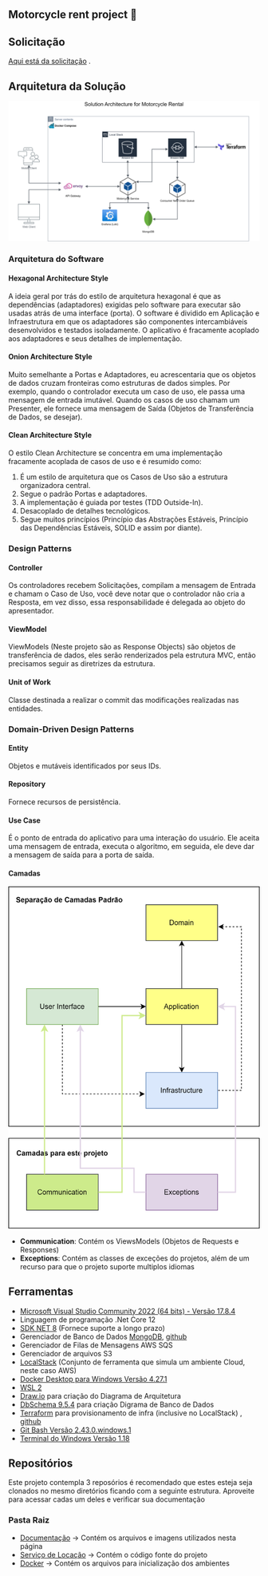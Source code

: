 ## Motorcycle rent project 👋

## Solicitação
[Aqui está da solicitação](https://github.com/cteotonio-rent/documentacao/blob/main/src/RequisitosDoProjeto.pdf)
.

## Arquitetura da Solução
<img src="https://github.com/cteotonio-rent/documentacao/blob/main/src/Architecture%20Diagram.svg" />

### Arquitetura do Software
#### Hexagonal Architecture Style
A ideia geral por trás do estilo de arquitetura hexagonal é que as dependências (adaptadores) exigidas pelo software para executar são usadas atrás de uma interface (porta).
O software é dividido em Aplicação e Infraestrutura em que os adaptadores são componentes intercambiáveis desenvolvidos e testados isoladamente. O aplicativo é fracamente acoplado aos adaptadores e seus detalhes de implementação.

#### Onion Architecture Style
Muito semelhante a Portas e Adaptadores, eu acrescentaria que os objetos de dados cruzam fronteiras como estruturas de dados simples. Por exemplo, quando o controlador executa um caso de uso, ele passa uma mensagem de entrada imutável. Quando os casos de uso chamam um Presenter, ele fornece uma mensagem de Saída (Objetos de Transferência de Dados, se desejar).

#### Clean Architecture Style
O estilo Clean Architecture se concentra em uma implementação fracamente acoplada de casos de uso e é resumido como:
1) É um estilo de arquitetura que os Casos de Uso são a estrutura organizadora central.
2) Segue o padrão Portas e adaptadores.
3) A implementação é guiada por testes (TDD Outside-In).
4) Desacoplado de detalhes tecnológicos.
5) Segue muitos princípios (Princípio das Abstrações Estáveis, Princípio das Dependências Estáveis, SOLID e assim por diante).


### Design Patterns
#### Controller
Os controladores recebem Solicitações, compilam a mensagem de Entrada e chamam o Caso de Uso, você deve notar que o controlador não cria a Resposta, em vez disso, essa responsabilidade é delegada ao objeto do apresentador.

#### ViewModel
ViewModels (Neste projeto são as Response Objects) são objetos de transferência de dados, eles serão renderizados pela estrutura MVC, então precisamos seguir as diretrizes da estrutura.

#### Unit of Work
Classe destinada a realizar o commit das modificações realizadas nas entidades.

### Domain-Driven Design Patterns
#### Entity
Objetos e mutáveis identificados por seus IDs.

#### Repository
Fornece recursos de persistência.

#### Use Case
É o ponto de entrada do aplicativo para uma interação do usuário. Ele aceita uma mensagem de entrada, executa o algoritmo, em seguida, ele deve dar a mensagem de saída para a porta de saída.

#### Camadas
<img src="https://github.com/cteotonio-rent/documentacao/blob/main/src/Arquitetura%20do%20Software.svg" />

- **Communication**: Contém os ViewsModels (Objetos de Requests e Responses)  
- **Exceptions**: Contém as classes de exceções do projetos, além de um recurso para que o projeto suporte multiplos idiomas

## Ferramentas
- [Microsoft Visual Studio Community 2022 (64 bits) - Versão 17.8.4](https://visualstudio.microsoft.com/pt-br/vs/community/)
- Linguagem de programação .Net Core 12
- [SDK NET 8](https://dotnet.microsoft.com/pt-br/download/dotnet/8.0) (Fornece suporte a longo prazo)
- Gerenciador de Banco de Dados [MongoDB](https://www.mongodb.com/), [github](https://github.com/mongodb/mongo)
- Gerenciador de Filas de Mensagens AWS SQS
- Gerenciador de arquivos S3
- [LocalStack](https://github.com/localstack/localstack) (Conjunto de ferramenta que simula um ambiente Cloud, neste caso AWS)
- [Docker Desktop para Windows Versão 4.27.1](https://www.docker.com/)
- [WSL 2](https://apps.microsoft.com/detail/9P9TQF7MRM4R?hl=pt-br&gl=BR)
- [Draw.io](https://www.diagrams.net/) para criação do Diagrama de Arquitetura
- [DbSchema 9.5.4](https://www.dbschema.com/) para criação Digrama de Banco de Dados
- [Terraform](https://www.terraform.io/) para provisionamento de infra (inclusive no LocalStack) , [github](https://github.com/hashicorp/terraform)
- [Git Bash Versão 2.43.0.windows.1](https://git-scm.com/downloads)
- [Terminal do Windows Versão 1.18](https://apps.microsoft.com/detail/9N0DX20HK701?hl=pt-br&gl=BR)

## Repositórios
  Este projeto contempla 3 reposórios é recomendado que estes esteja seja clonados no mesmo diretórios ficando com a seguinte estrutura.
  Aproveite para acessar cadas um deles e verificar sua documentação

### Pasta Raiz
- [Documentação](https://github.com/cteotonio-rent/documentacao) -> Contém os arquivos e imagens utilizados nesta página
- [Serviço de Locação](https://github.com/cteotonio-rent/service-user) -> Contém o código fonte do projeto 
- [Docker](https://github.com/cteotonio-rent/docker) -> Contém os arquivos para inicialização dos ambientes
<!--

## Instalação e Configuração do ambiente
- Ferramentas: Visual Studio, SDK NET 8, Docker Desktop, WSL 2, Draw.io, DbSchema, Git Bash e Terminal do Windows(Opcional) seguir as orientações do site oficial de cada um.
- Para Terraform e Localstack seguir os passos abaixo
1) Python -> Baixe e instale o Python a partir do site oficial. Certifique-se de adicionar o Python ao PATH durante a instalação.
2) AWS CLI -> Baixe e instale o AWS CLI a partir do site oficial. Execute o comando aws configure para configurar suas credenciais da AWS.
3) LocalStack
3.1) Abra o PowerShell ou o Prompt de Comando como administrador
3.2) Instale o LocalStack com o seguinte comando
3.3) pip install localstack
4) Terraform -> Baixe e instale o Terraform a partir do site oficial.
4.1) Adicione o diretório de instalação do Terraform ao PATH do sistema.
4.2) Faça o clone do repositório do [github](https://github.com/hashicorp/terraform)
4.3) Abra o PowerShell ou o Prompt de Comando. (Aqui eu uso Terminal do Windows pois permite abrir outros prompts na mesma janela)
4.4) Navegue até o diretório raiz do projeto onde você clonou o repositório do LocalStack
4.5) Execute o seguinte comando para iniciar o LocalStack em um contêiner Docker
4.6) docker-compose up -d
4.7) No diretório onde estão os arquivos de configuração do Terraform, execute (Normalmente em: localstack\tests\aws\terraform)
4.8) terraform init
4.9) terraform apply --auto-approve

- Para testar:
No seu Browser digite o seguinte endereço https://app.localstack.cloud/
Se solicitar um autenticação, você pode logar com sua conta do github ou criar um nova




**Here are some ideas to get you started:**

🙋‍♀️ A short introduction - what is your organization all about?
🌈 Contribution guidelines - how can the community get involved?
👩‍💻 Useful resources - where can the community find your docs? Is there anything else the community should know?
🍿 Fun facts - what does your team eat for breakfast?
🧙 Remember, you can do mighty things with the power of [Markdown](https://docs.github.com/github/writing-on-github/getting-started-with-writing-and-formatting-on-github/basic-writing-and-formatting-syntax)
-->
